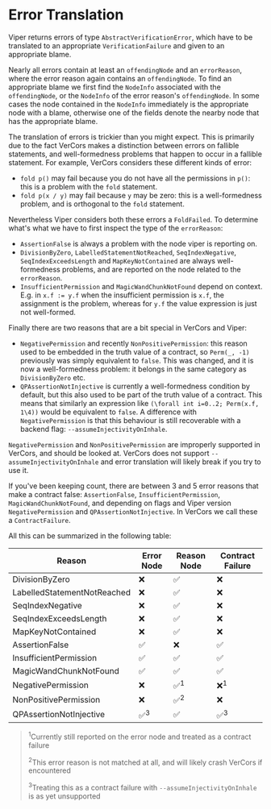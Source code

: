 # Error Translation

Viper returns errors of type `AbstractVerificationError`, which have to be translated to an appropriate `VerificationFailure` and given to an appropriate blame.

Nearly all errors contain at least an `offendingNode` and an `errorReason`, where the error reason again contains an `offendingNode`. To find an appropriate blame we first find the `NodeInfo` associated with the `offendingNode`, or the `NodeInfo` of the error reason's `offendingNode`. In some cases the node contained in the `NodeInfo` immediately is the appropriate node with a blame, otherwise one of the fields denote the nearby node that has the appropriate blame.

The translation of errors is trickier than you might expect. This is primarily due to the fact VerCors makes a distinction between errors on fallible statements, and well-formedness problems that happen to occur in a fallible statement. For example, VerCors considers these different kinds of error: 

* `fold p()` may fail because you do not have all the permissions in `p()`: this is a problem with the `fold` statement.
* `fold p(x / y)` may fail because `y` may be zero: this is a well-formedness problem, and is orthogonal to the `fold` statement.

Nevertheless Viper considers both these errors a `FoldFailed`. To determine what's what we have to first inspect the type of the `errorReason`:

* `AssertionFalse` is always a problem with the node viper is reporting on.
* `DivisionByZero`, `LabelledStatementNotReached`, `SeqIndexNegative`, `SeqIndexExceedsLength` and `MapKeyNotContained` are always well-formedness problems, and are reported on the node related to the `errorReason`.
* `InsufficientPermission` and `MagicWandChunkNotFound` depend on context. E.g. in `x.f := y.f` when the insufficient permission is `x.f`, the assignment is the problem, whereas for `y.f` the value expression is just not well-formed.

Finally there are two reasons that are a bit special in VerCors and Viper:

* `NegativePermission` and recently `NonPositivePermission`: this reason used to be embedded in the truth value of a contract, so `Perm(_, -1)` previously was simply equivalent to `false`. This was changed, and it is now a well-formedness problem: it belongs in the same category as `DivisionByZero` etc.
* `QPAssertionNotInjective` is currently a well-formedness condition by default, but this also used to be part of the truth value of a contract. This means that similarly an expression like `(\forall int i=0..2; Perm(x.f, 1\4))` would be equivalent to `false`. A difference with `NegativePermission` is that this behaviour is still recoverable with a backend flag: `--assumeInjectivityOnInhale`.

`NegativePermission` and `NonPositivePermission` are improperly supported in VerCors, and should be looked at. VerCors does not support `--assumeInjectivityOnInhale` and error translation will likely break if you try to use it.

If you've been keeping count, there are between 3 and 5 error reasons that make a contract false: `AssertionFalse`, `InsufficientPermission`, `MagicWandChunkNotFound`, and depending on flags and Viper version `NegativePermission` and `QPAssertionNotInjective`. In VerCors we call these a `ContractFailure`.

All this can be summarized in the following table:

| Reason | Error Node | Reason Node | Contract Failure
| - | - | - | - |
| DivisionByZero | ❌ | ✅ | ❌ |
| LabelledStatementNotReached | ❌ | ✅ | ❌ |
| SeqIndexNegative | ❌ | ✅ | ❌ |
| SeqIndexExceedsLength | ❌ | ✅ | ❌ |
| MapKeyNotContained | ❌ | ✅ | ❌ |
| AssertionFalse | ✅ | ❌ | ✅ |
| InsufficientPermission | ✅ | ✅ | ✅ |
| MagicWandChunkNotFound | ✅ | ✅ | ✅ |
| NegativePermission | ❌ | ✅<sup>1</sup> | ❌<sup>1</sup> |
| NonPositivePermission | ❌ | ✅<sup>2</sup> | ❌ |
| QPAssertionNotInjective | ✅<sup>3</sup> | ✅ | ✅<sup>3</sup> |

> <sup>1</sup>Currently still reported on the error node and treated as a contract failure
>
> <sup>2</sup>This error reason is not matched at all, and will likely crash VerCors if encountered
>
> <sup>3</sup>Treating this as a contract failure with `--assumeInjectivityOnInhale` is as yet unsupported
